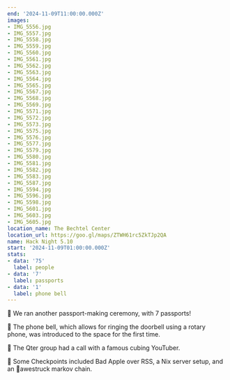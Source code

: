 ```yaml
---
end: '2024-11-09T11:00:00.000Z'
images:
- IMG_5556.jpg
- IMG_5557.jpg
- IMG_5558.jpg
- IMG_5559.jpg
- IMG_5560.jpg
- IMG_5561.jpg
- IMG_5562.jpg
- IMG_5563.jpg
- IMG_5564.jpg
- IMG_5565.jpg
- IMG_5567.jpg
- IMG_5568.jpg
- IMG_5569.jpg
- IMG_5571.jpg
- IMG_5572.jpg
- IMG_5573.jpg
- IMG_5575.jpg
- IMG_5576.jpg
- IMG_5577.jpg
- IMG_5579.jpg
- IMG_5580.jpg
- IMG_5581.jpg
- IMG_5582.jpg
- IMG_5583.jpg
- IMG_5587.jpg
- IMG_5594.jpg
- IMG_5596.jpg
- IMG_5598.jpg
- IMG_5601.jpg
- IMG_5603.jpg
- IMG_5605.jpg
location_name: The Bechtel Center
location_url: https://goo.gl/maps/ZTWH61rc5ZkTJp2QA
name: Hack Night 5.10
start: '2024-11-09T01:00:00.000Z'
stats:
- data: '75'
  label: people
- data: '7'
  label: passports
- data: '1'
  label: phone bell
---
```


🚿 We ran another passport-making ceremony, with 7 passports!

🚿 The phone bell, which allows for ringing the doorbell using a rotary phone, was introduced to the space for the first time.

🚿 The Qter group had a call with a famous cubing YouTuber.

🚿 Some Checkpoints included Bad Apple over RSS, a Nix server setup, and an 🌟awestruck markov chain.